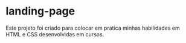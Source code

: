 # landing-page
Este projeto foi criado para colocar em pratica minhas habilidades em HTML e CSS desenvolvidas em cursos.
